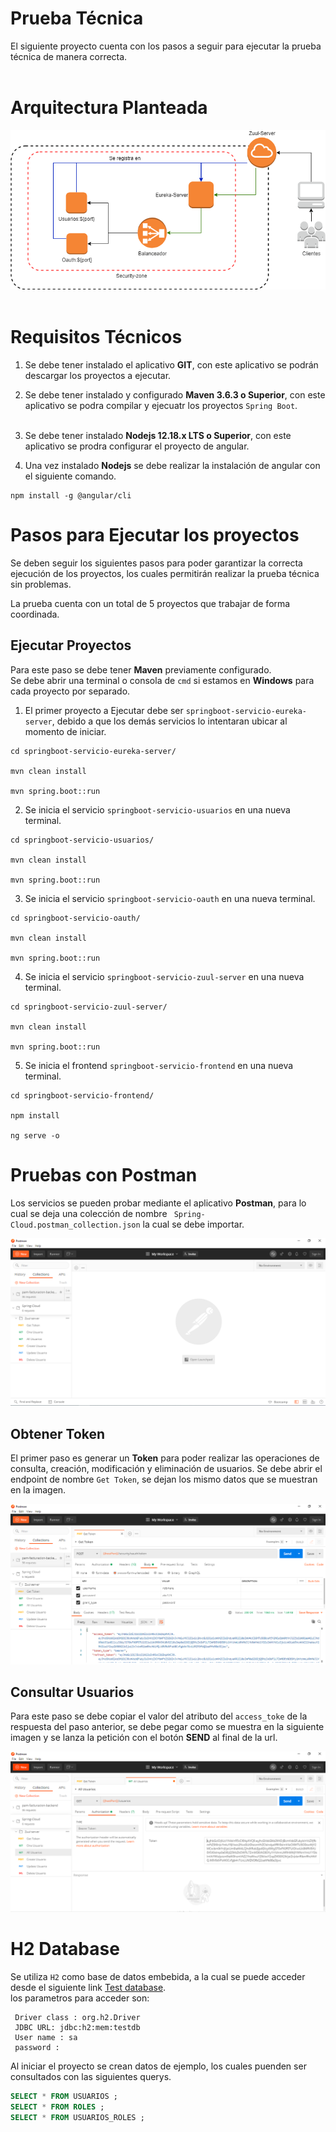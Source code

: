 # Prueba Técnica
El siguiente proyecto cuenta con los pasos a seguir para ejecutar la prueba técnica de manera correcta.
<br><br>

# Arquitectura Planteada
![Image](documentos/arquitectura-spring-boot-cloud.png)
<br><br>

# Requisitos Técnicos

1. Se debe tener instalado el aplicativo **GIT**, con este aplicativo se podrán descargar los proyectos a ejecutar.

2. Se debe tener instalado y configurado **Maven 3.6.3 o Superior**, con este aplicativo se podra compilar y ejecuatr los proyectos `Spring Boot`.
<br><br>

3. Se debe tener instalado **Nodejs 12.18.x LTS o Superior**, con este aplicativo se prodra configurar el proyecto de angular.

4. Una vez instalado **Nodejs** se debe realizar la instalación de angular con el siguiente comando.
```
npm install -g @angular/cli
```

# Pasos para Ejecutar los proyectos
Se deben seguir los siguientes pasos para poder garantizar la correcta ejecución de los proyectos, los cuales permitirán realizar la prueba técnica sin problemas.<br>

La prueba cuenta con un total de 5 proyectos que trabajar de forma coordinada.

## Ejecutar Proyectos
Para este paso se debe tener **Maven** previamente configurado.<br>
Se debe abrir una terminal o consola de `cmd` si estamos en **Windows** para cada proyecto por separado.

1. El primer proyecto a Ejecutar debe ser `springboot-servicio-eureka-server`, debido a que los demás servicios lo intentaran ubicar al momento de iniciar.
```
cd springboot-servicio-eureka-server/

mvn clean install

mvn spring.boot::run
```

2. Se inicia el servicio `springboot-servicio-usuarios` en una nueva terminal.
```
cd springboot-servicio-usuarios/

mvn clean install

mvn spring.boot::run
```

3. Se inicia el servicio `springboot-servicio-oauth` en una nueva terminal.
```
cd springboot-servicio-oauth/

mvn clean install

mvn spring.boot::run
```

4. Se inicia el servicio `springboot-servicio-zuul-server` en una nueva terminal.
```
cd springboot-servicio-zuul-server/

mvn clean install

mvn spring.boot::run
```

5. Se inicia el frontend `springboot-servicio-frontend` en una nueva terminal.
```
cd springboot-servicio-frontend/

npm install

ng serve -o
```

# Pruebas con Postman
Los servicios se pueden probar mediante el aplicativo **Postman**, para lo cual se deja una colección de nombre ` Spring-Cloud.postman_collection.json` la cual se debe importar.

![Image](documentos/Postman.PNG)

## Obtener Token
El primer paso es generar un **Token** para poder realizar las operaciones de consulta, creación, modificación y eliminación de usuarios.
Se debe abrir el endpoint de nombre `Get Token`, se dejan los mismo datos que se muestran en la imagen.

![Image](documentos/Get-Token.PNG)

## Consultar Usuarios
Para este paso se debe copiar el valor del atributo del `access_toke` de la respuesta del paso anterior, se debe pegar como se muestra en la siguiente imagen y se lanza la petición con el botón **SEND** al final de la url.

![Image](documentos/Pegar-Token.PNG)

# H2 Database
Se utiliza `H2` como base de datos embebida, a la cual se puede acceder desde el siguiente link [Test database](http://localhost:8081/h2-console/). <br>
los parametros para acceder son:
```
 Driver class : org.h2.Driver
 JDBC URL: jdbc:h2:mem:testdb
 User name : sa
 password :
```
Al iniciar el proyecto se crean datos de ejemplo, los cuales puenden ser consultados con las siguientes querys.

```sql
SELECT * FROM USUARIOS ;
SELECT * FROM ROLES ;
SELECT * FROM USUARIOS_ROLES ;
```
